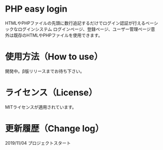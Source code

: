 # PHP easy login
HTMLやPHPファイルの先頭に数行追記するだけでログイン認証が行えるベーシックなログインシステム
ログインページ、登録ページ、ユーザー管理ページ意外は既存のHTMLやPHPファイルを使用できます。

# 使用方法（How to use）
開発中。β版リリースまでお待ち下さい。

# ライセンス（License）
MITライセンスが適用されています。

# 更新履歴（Change log）
2019/11/04 プロジェクトスタート
